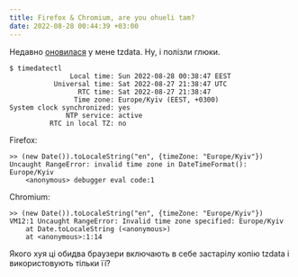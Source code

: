 ```yaml
---
title: Firefox & Chromium, are you ohueli tam?
date: 2022-08-28 00:44:39 +03:00
---
```


Недавно [оновилася][1] у мене tzdata. Ну, і полізли глюки.

```
$ timedatectl 
               Local time: Sun 2022-08-28 00:38:47 EEST
           Universal time: Sat 2022-08-27 21:38:47 UTC
                 RTC time: Sat 2022-08-27 21:38:47
                Time zone: Europe/Kyiv (EEST, +0300)
System clock synchronized: yes
              NTP service: active
          RTC in local TZ: no
```

Firefox:

```
>> (new Date()).toLocaleString("en", {timeZone: "Europe/Kyiv"})
Uncaught RangeError: invalid time zone in DateTimeFormat(): Europe/Kyiv
    <anonymous> debugger eval code:1
```

Chromium:

```
>> (new Date()).toLocaleString("en", {timeZone: "Europe/Kyiv"})
VM12:1 Uncaught RangeError: Invalid time zone specified: Europe/Kyiv
    at Date.toLocaleString (<anonymous>)
    at <anonymous>:1:14
```

Якого хуя ці обидва браузери включають в себе застарілу копію tzdata і використовують тільки її?

[1]: /2022/08/23/kyiv-not-kiev.html
